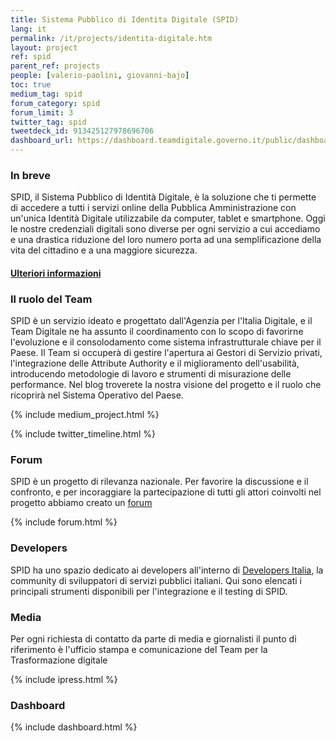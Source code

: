 ```yaml
---
title: Sistema Pubblico di Identita Digitale (SPID)
lang: it
permalink: /it/projects/identita-digitale.htm
layout: project
ref: spid
parent_ref: projects
people: [valerio-paolini, giovanni-bajo]
toc: true
medium_tag: spid
forum_category: spid
forum_limit: 3
twitter_tag: spid
tweetdeck_id: 913425127978696706
dashboard_url: https://dashboard.teamdigitale.governo.it/public/dashboard/91369902-9c46-42e9-94c6-1a8b1c92d6c4
---
```


### In breve

SPID, il Sistema Pubblico di Identità Digitale, è la soluzione che ti permette di accedere a tutti i servizi online della Pubblica Amministrazione con un'unica Identità Digitale utilizzabile da computer, tablet e smartphone. Oggi le nostre credenziali digitali sono diverse per ogni servizio a cui accediamo e una drastica riduzione del loro numero porta ad una semplificazione della vita del cittadino e a una maggiore sicurezza.

#### [Ulteriori informazioni](https://developers.italia.it/it/spid/)


### Il ruolo del Team

SPID è un servizio ideato e progettato dall'Agenzia per l'Italia Digitale, e il Team Digitale ne ha assunto il coordinamento con lo scopo di favorirne l'evoluzione e il consolodamento come sistema infrastrutturale chiave per il Paese. Il Team si occuperà di gestire l'apertura ai Gestori di Servizio privati, l'integrazione delle Attribute Authority e il miglioramento dell'usabilità, introducendo metodologie di lavoro e strumenti di misurazione delle performance.
Nel blog troverete la nostra visione del progetto e il ruolo che ricoprirà nel Sistema Operativo del Paese.


{% include medium_project.html %}

{% include twitter_timeline.html %}


### Forum
SPID è un progetto di rilevanza nazionale. Per favorire la discussione e il confronto, e per incoraggiare la partecipazione di tutti gli attori coinvolti nel progetto abbiamo creato un [forum](https://forum.italia.it/c/spid)

{% include forum.html %}

### Developers
SPID ha uno spazio dedicato ai developers all'interno di [Developers Italia](https://developers.italia.it/it/spid/), la community di sviluppatori di servizi pubblici italiani. Qui sono elencati i principali strumenti disponibili per l'integrazione e il testing di SPID.


### Media 
Per ogni richiesta di contatto da parte di media e giornalisti il punto di riferimento è l'ufficio stampa e comunicazione del Team per la Trasformazione digitale

{% include ipress.html %}
<div id="content-ipress" data-key="01e87bed-f52e-4d6d-af32-c4ea59fd300a" data-lang="it" data-size="100" data-tag="2"></div>
<script type="text/javascript" src="/js/ipress.js"></script>

### Dashboard

{% include dashboard.html %}
